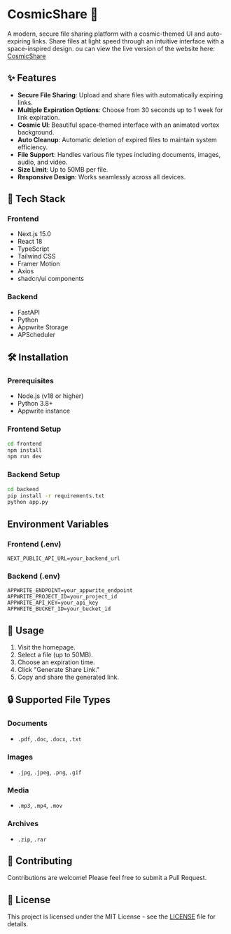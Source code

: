 # CosmicShare 🌌

A modern, secure file sharing platform with a cosmic-themed UI and auto-expiring links. Share files at light speed through an intuitive interface with a space-inspired design.
ou can view the live version of the website here: [CosmicShare](https://cosmic-share.vercel.app/)
## ✨ Features

- **Secure File Sharing**: Upload and share files with automatically expiring links.
- **Multiple Expiration Options**: Choose from 30 seconds up to 1 week for link expiration.
- **Cosmic UI**: Beautiful space-themed interface with an animated vortex background.
- **Auto Cleanup**: Automatic deletion of expired files to maintain system efficiency.
- **File Support**: Handles various file types including documents, images, audio, and video.
- **Size Limit**: Up to 50MB per file.
- **Responsive Design**: Works seamlessly across all devices.

## 🚀 Tech Stack

### Frontend
- Next.js 15.0
- React 18
- TypeScript
- Tailwind CSS
- Framer Motion
- Axios
- shadcn/ui components

### Backend
- FastAPI
- Python
- Appwrite Storage
- APScheduler

## 🛠️ Installation

### Prerequisites
- Node.js (v18 or higher)
- Python 3.8+
- Appwrite instance

### Frontend Setup
```bash
cd frontend
npm install
npm run dev
```

### Backend Setup
```bash
cd backend
pip install -r requirements.txt
python app.py
```

## Environment Variables

### Frontend (.env)
```env
NEXT_PUBLIC_API_URL=your_backend_url
```

### Backend (.env)
```env
APPWRITE_ENDPOINT=your_appwrite_endpoint
APPWRITE_PROJECT_ID=your_project_id
APPWRITE_API_KEY=your_api_key
APPWRITE_BUCKET_ID=your_bucket_id
```

## 🌟 Usage
1. Visit the homepage.
2. Select a file (up to 50MB).
3. Choose an expiration time.
4. Click "Generate Share Link."
5. Copy and share the generated link.

## 🔒 Supported File Types

### Documents
- `.pdf`, `.doc`, `.docx`, `.txt`

### Images
- `.jpg`, `.jpeg`, `.png`, `.gif`

### Media
- `.mp3`, `.mp4`, `.mov`

### Archives
- `.zip`, `.rar`

## 🤝 Contributing
Contributions are welcome! Please feel free to submit a Pull Request.

## 📝 License
This project is licensed under the MIT License - see the [LICENSE](LICENSE) file for details.
